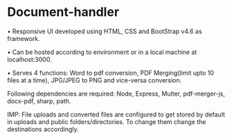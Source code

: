 # Document-handler

• Responsive UI developed using HTML, CSS and BootStrap v4.6 as framework.

• Can be hosted according to environment or in a local machine at localhost:3000.

• Serves 4 functions: Word to pdf conversion, PDF Merging(limit upto 10 files at a time), JPG/JPEG to PNG and vice-versa conversion.

Following dependencies are required: Node, Express, Multer, pdf-merger-js, docx-pdf, sharp, path.

IMP: File uploads and converted files are configured to get stored by default in uploads and public folders/directories. To change them change the destinations accordingly.
